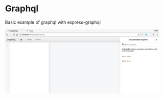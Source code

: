 # Graphql
  Basic example of graphql with express-graphql

![Greaph](https://raw.githubusercontent.com/JooseNavarro/graphql/master/graphql.gif)
